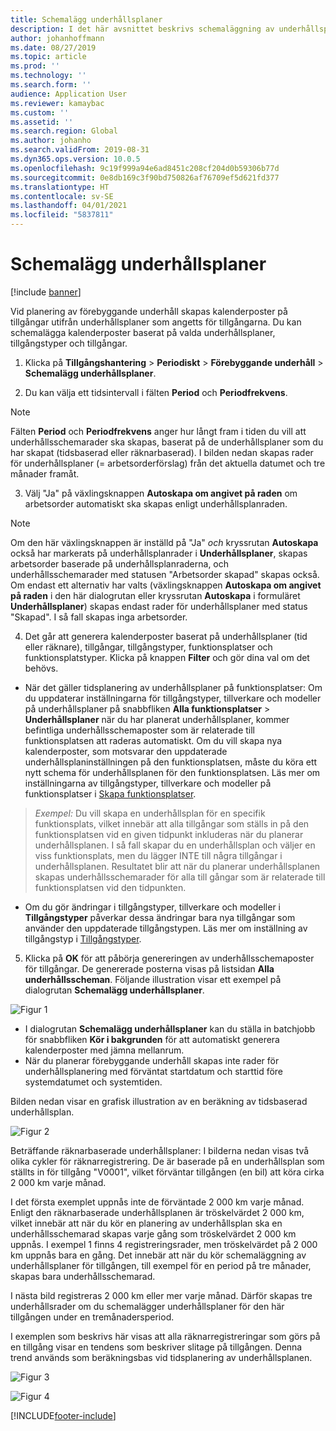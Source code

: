 ```yaml
---
title: Schemalägg underhållsplaner
description: I det här avsnittet beskrivs schemaläggning av underhållsplaner i Tillgångshantering.
author: johanhoffmann
ms.date: 08/27/2019
ms.topic: article
ms.prod: ''
ms.technology: ''
ms.search.form: ''
audience: Application User
ms.reviewer: kamaybac
ms.custom: ''
ms.assetid: ''
ms.search.region: Global
ms.author: johanho
ms.search.validFrom: 2019-08-31
ms.dyn365.ops.version: 10.0.5
ms.openlocfilehash: 9c19f999a94e6ad8451c208cf204d0b59306b77d
ms.sourcegitcommit: 0e8db169c3f90bd750826af76709ef5d621fd377
ms.translationtype: HT
ms.contentlocale: sv-SE
ms.lasthandoff: 04/01/2021
ms.locfileid: "5837811"
---
```

# <a name="schedule-maintenance-plans"></a>Schemalägg underhållsplaner

[!include [banner](../../includes/banner.md)]

 

Vid planering av förebyggande underhåll skapas kalenderposter på tillgångar utifrån underhållsplaner som angetts för tillgångarna. Du kan schemalägga kalenderposter baserat på valda underhållsplaner, tillgångstyper och tillgångar.

1. Klicka på **Tillgångshantering** > **Periodiskt** > **Förebyggande underhåll** > **Schemalägg underhållsplaner**.

2. Du kan välja ett tidsintervall i fälten **Period** och **Periodfrekvens**.

>[!NOTE]
>Fälten **Period** och **Periodfrekvens** anger hur långt fram i tiden du vill att underhållsschemarader ska skapas, baserat på de underhållsplaner som du har skapat (tidsbaserad eller räknarbaserad). I bilden nedan skapas rader för underhållsplaner (= arbetsorderförslag) från det aktuella datumet och tre månader framåt.

3. Välj "Ja" på växlingsknappen **Autoskapa om angivet på raden** om arbetsorder automatiskt ska skapas enligt underhållsplanraden.

>[!NOTE]
>Om den här växlingsknappen är inställd på "Ja" *och* kryssrutan **Autoskapa** också har markerats på underhållsplanrader i **Underhållsplaner**, skapas arbetsorder baserade på underhållsplanraderna, och underhållsschemarader med statusen "Arbetsorder skapad" skapas också. Om endast ett alternativ har valts (växlingsknappen **Autoskapa om angivet på raden** i den här dialogrutan eller kryssrutan **Autoskapa** i formuläret **Underhållsplaner**) skapas endast rader för underhållsplaner med status "Skapad". I så fall skapas inga arbetsorder.

4. Det går att generera kalenderposter baserat på underhållsplaner (tid eller räknare), tillgångar, tillgångstyper, funktionsplatser och funktionsplatstyper. Klicka på knappen **Filter** och gör dina val om det behövs.

- När det gäller tidsplanering av underhållsplaner på funktionsplatser: Om du uppdaterar inställningarna för tillgångstyper, tillverkare och modeller på underhållsplaner på snabbfliken **Alla funktionsplatser** > **Underhållsplaner** när du har planerat underhållsplaner, kommer befintliga underhållsschemaposter som är relaterade till funktionsplatsen att raderas automatiskt. Om du vill skapa nya kalenderposter, som motsvarar den uppdaterade underhållsplaninställningen på den funktionsplatsen, måste du köra ett nytt schema för underhållsplanen för den funktionsplatsen. Läs mer om inställningarna av tillgångstyper, tillverkare och modeller på funktionsplatser i [Skapa funktionsplatser](../functional-locations/create-functional-locations.md).

>*Exempel:* Du vill skapa en underhållsplan för en specifik funktionsplats, vilket innebär att alla tillgångar som ställs in på den funktionsplatsen vid en given tidpunkt inkluderas när du planerar underhållsplanen. I så fall skapar du en underhållsplan och väljer en viss funktionsplats, men du lägger INTE till några tillgångar i underhållsplanen. Resultatet blir att när du planerar underhållsplanen skapas underhållsschemarader för alla till gångar som är relaterade till funktionsplatsen vid den tidpunkten.

- Om du gör ändringar i tillgångstyper, tillverkare och modeller i **Tillgångstyper** påverkar dessa ändringar bara nya tillgångar som använder den uppdaterade tillgångstypen. Läs mer om inställning av tillgångstyp i [Tillgångstyper](../setup-for-objects/object-types.md).  

5. Klicka på **OK** för att påbörja genereringen av underhållsschemaposter för tillgångar. De genererade posterna visas på listsidan **Alla underhållsscheman**. Följande illustration visar ett exempel på dialogrutan **Schemalägg underhållsplaner**.

![Figur 1](media/09-preventive-maintenance.png)

- I dialogrutan **Schemalägg underhållsplaner** kan du ställa in batchjobb för snabbfliken **Kör i bakgrunden** för att automatiskt generera kalenderposter med jämna mellanrum.  
- När du planerar förebyggande underhåll skapas inte rader för underhållsplanering med förväntat startdatum och starttid före systemdatumet och systemtiden.  

Bilden nedan visar en grafisk illustration av en beräkning av tidsbaserad underhållsplan.  

![Figur 2](media/10-preventive-maintenance.jpg)

Beträffande räknarbaserade underhållsplaner: I bilderna nedan visas två olika cykler för räknarregistrering. De är baserade på en underhållsplan som ställts in för tillgång "V0001", vilket förväntar tillgången (en bil) att köra cirka 2 000 km varje månad.

I det första exemplet uppnås inte de förväntade 2 000 km varje månad. Enligt den räknarbaserade underhållsplanen är tröskelvärdet 2 000 km, vilket innebär att när du kör en planering av underhållsplan ska en underhållsschemarad skapas varje gång som tröskelvärdet 2 000 km uppnås. I exempel 1 finns 4 registreringsrader, men tröskelvärdet på 2 000 km uppnås bara en gång. Det innebär att när du kör schemaläggning av underhållsplaner för tillgången, till exempel för en period på tre månader, skapas bara underhållsschemarad.

I nästa bild registreras 2 000 km eller mer varje månad. Därför skapas tre underhållsrader om du schemalägger underhållsplaner för den här tillgången under en tremånadersperiod. 

I exemplen som beskrivs här visas att alla räknarregistreringar som görs på en tillgång visar en tendens som beskriver slitage på tillgången. Denna trend används som beräkningsbas vid tidsplanering av underhållsplanen.

![Figur 3](media/11-preventive-maintenance.png)

![Figur 4](media/12-preventive-maintenance.png)



[!INCLUDE[footer-include](../../../includes/footer-banner.md)]